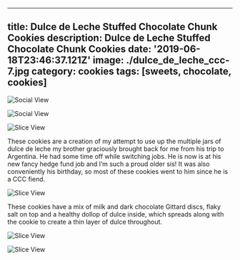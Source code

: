 ---
title: Dulce de Leche Stuffed Chocolate Chunk Cookies
description: Dulce de Leche Stuffed Chocolate Chunk Cookies
date: '2019-06-18T23:46:37.121Z'
image: ./dulce_de_leche_ccc-7.jpg
category: cookies
tags: [sweets, chocolate, cookies]
------

![Social View](./dulce_de_leche_ccc-7.jpg)

![Social View](./dulce_de_leche_ccc-2.jpg)

![Slice View](./dulce_de_leche_ccc-4.jpg)

<div class="body-text">
    These cookies are a creation of my attempt to use up the multiple jars of dulce de leche my brother graciously brought back for me from his trip to Argentina.  He had some time off while switching jobs.  He is now is at his new fancy hedge fund job and I’m such a proud older sis! It was also conveniently his birthday, so most of these cookies went to him since he is a CCC fiend. 
</div>

![Slice View](./dulce_de_leche_ccc-5.jpg)

<div class="body-text">
These cookies have a mix of milk and dark chocolate Gittard discs, flaky salt on top and a healthy dollop of dulce inside, which spreads along with the cookie to create a thin layer of dulce throughout.
</div>

![Slice View](./dulce_de_leche_ccc-11.jpg)

![Slice View](./dulce_de_leche_ccc-10.jpg)